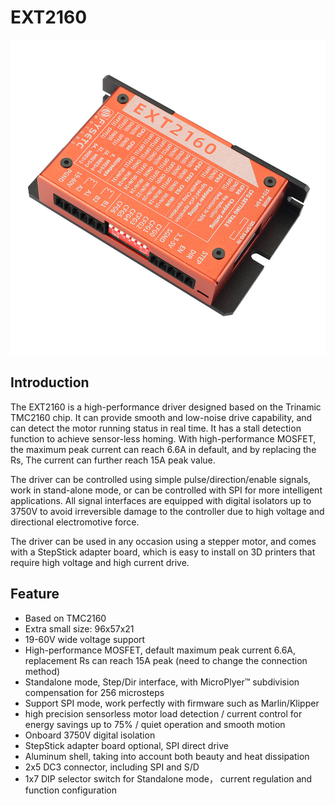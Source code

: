 # EXT2160

![EXT2160](./IMG_6084.jpg)

## Introduction

The EXT2160 is a high-performance driver designed based on the Trinamic TMC2160 chip. It can provide smooth and low-noise drive capability, and can detect the motor running status in real time. It has a stall detection function to achieve sensor-less homing. With high-performance MOSFET, the maximum peak current can reach 6.6A in default, and by replacing the Rs, The current can further reach 15A peak value.

The driver can be controlled using simple pulse/direction/enable signals, work in stand-alone mode, or can be controlled with SPI for more intelligent applications. All signal interfaces are equipped with digital isolators up to 3750V to avoid irreversible damage to the controller due to high voltage and directional electromotive force.

The driver can be used in any occasion using a stepper motor, and comes with a StepStick adapter board, which is easy to install on 3D printers that require high voltage and high current drive.

## Feature

- Based on TMC2160
- Extra small size: 96x57x21
- 19-60V wide voltage support
- High-performance MOSFET, default maximum peak current 6.6A, replacement Rs can reach 15A peak (need to change the connection method)
- Standalone mode, Step/Dir interface, with MicroPlyer™ subdivision compensation for 256 microsteps
- Support SPI mode, work perfectly with firmware such as Marlin/Klipper
- high precision sensorless motor load detection / current control for energy savings up to 75% / quiet operation and smooth motion
- Onboard 3750V digital isolation
- StepStick adapter board optional, SPI direct drive
- Aluminum shell, taking into account both beauty and heat dissipation
- 2x5 DC3 connector, including SPI and S/D
- 1x7 DIP selector switch for Standalone mode， current regulation and function configuration
